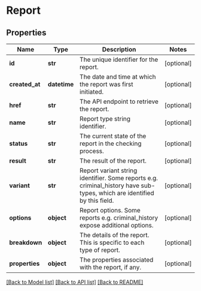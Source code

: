 # Report

## Properties
Name | Type | Description | Notes
------------ | ------------- | ------------- | -------------
**id** | **str** | The unique identifier for the report. | [optional] 
**created_at** | **datetime** | The date and time at which the report was first initiated. | [optional] 
**href** | **str** | The API endpoint to retrieve the report. | [optional] 
**name** | **str** | Report type string identifier. | [optional] 
**status** | **str** | The current state of the report in the checking process. | [optional] 
**result** | **str** | The result of the report. | [optional] 
**variant** | **str** | Report variant string identifier. Some reports e.g. criminal_history have sub-types, which are identified by this field. | [optional] 
**options** | **object** | Report options. Some reports e.g. criminal_history expose additional options. | [optional] 
**breakdown** | **object** | The details of the report. This is specific to each type of report. | [optional] 
**properties** | **object** | The properties associated with the report, if any. | [optional] 

[[Back to Model list]](../README.md#documentation-for-models) [[Back to API list]](../README.md#documentation-for-api-endpoints) [[Back to README]](../README.md)


